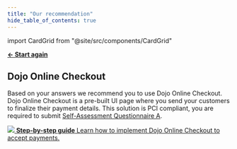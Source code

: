 ```yaml
---
title: "Our recommendation"
hide_table_of_contents: true
---
```

import CardGrid from "@site/src/components/CardGrid"

[**← Start again**](question-1)

## Dojo Online Checkout

Based on your answers we recommend you to use Dojo Online Checkout.
Dojo Online Checkout is a pre-built UI page where you send your customers to finalize their payment details. This solution is PCI compliant, you are required to submit [Self-Assessment Questionnaire A](https://www.pcisecuritystandards.org/documents/PCI-DSS-v3_2_1-SAQ-A.pdf).

<CardGrid home>

[![](/images/dojo-icons/BookBookmark.svg) **Step-by-step guide** Learn how to implement Dojo Online Checkout to accept payments.](../Accept%20payments/Online%20checkout/step-by-step-guide)

</CardGrid>
